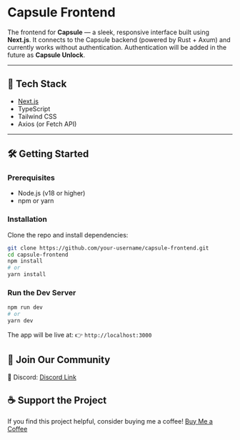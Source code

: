 # Capsule Frontend

The frontend for **Capsule** — a sleek, responsive interface built using **Next.js**. It connects to the Capsule backend (powered by Rust + Axum) and currently works without authentication. Authentication will be added in the future as **Capsule Unlock**.

---

## 🚀 Tech Stack

- [Next.js](https://nextjs.org/)
- TypeScript
- Tailwind CSS
- Axios (or Fetch API)

---

## 🛠️ Getting Started

### Prerequisites

- Node.js (v18 or higher)
- npm or yarn

### Installation

Clone the repo and install dependencies:

```bash
git clone https://github.com/your-username/capsule-frontend.git
cd capsule-frontend
npm install
# or
yarn install
```

### Run the Dev Server
```bash
npm run dev
# or
yarn dev
```

The app will be live at:
👉 `http://localhost:3000`

## 💬 Join Our Community
📢 Discord: [Discord Link](https://discord.gg/cDAbFuAC)

## ☕ Support the Project
If you find this project helpful, consider buying me a coffee!
[Buy Me a Coffee](https://buymeacoffee.com/aarambhdevhub)

